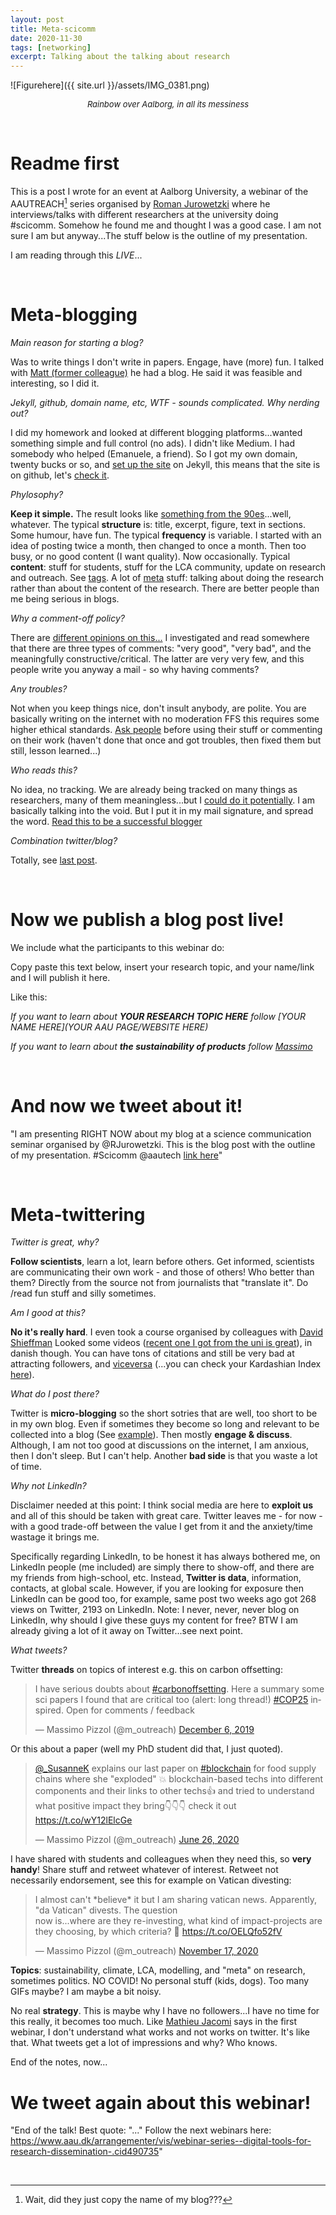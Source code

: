 ```yaml
---
layout: post
title: Meta-scicomm
date: 2020-11-30
tags: [networking]
excerpt: Talking about the talking about research
---
```



![Figurehere]({{ site.url }}/assets/IMG_0381.png)
<center><i><font size="2">Rainbow over Aalborg, in all its messiness</font></i></center>

&nbsp;


# Readme first

This is a post I wrote for an event at Aalborg University, a webinar of the AAUTREACH[^1] series organised by [Roman Jurowetzki](https://vbn.aau.dk/en/persons/125497) where he interviews/talks with different researchers at the university doing #scicomm. Somehow he found me and thought I was a good case. I am not sure I am but anyway...The stuff below is the outline of my presentation. 

I am reading through this *LIVE*...

&nbsp; 

# Meta-blogging

_Main reason for starting a blog?_ 

Was to write things I don't write in papers. Engage, have (more) fun. I talked with [Matt (former colleague)](https://www.linkedin.com/in/matcashmore/) he had a blog. He said it was feasible and interesting, so I did it. 

_Jekyll, github, domain name, etc, WTF - sounds complicated. Why nerding out?_

I did my homework and looked at different blogging platforms...wanted something simple and full control (no ads). I didn't like Medium. I had somebody who helped (Emanuele, a friend). So I got my own domain, twenty bucks or so, and [set up the site](https://moutreach.science/2016/11/23/finally-online.html) on Jekyll, this means that the site is on github, let's [check it](https://github.com/massimopizzol/moutreach).

_Phylosophy?_ 

**Keep it simple.** The result looks like [something from the 90es](https://envato.com/blog/90s-web-design-trends/)...well, whatever. The typical **structure** is: title, excerpt, figure, text in sections. Some humour, have fun. The typical **frequency** is variable. I started with an idea of posting twice a month, then changed to once a month. Then too busy, or no good content (I want quality). Now occasionally. Typical **content**: stuff for students, stuff for the LCA community, update on research and outreach. See [tags](https://moutreach.science/tags/). A lot of [meta](https://en.wikipedia.org/wiki/Meta) stuff: talking about doing the research rather than about the content of the research. There are better people than me being serious in blogs.

_Why a comment-off policy?_ 

There are [different opinions on this...](https://fizzle.co/sparkline/debate-should-you-allow-comments-on-your-blog-find-out-what-two-remarkably-popular-bloggers-think) I investigated and read somewhere that there are three types of comments: "very good", "very bad", and the meaningfully constructive/critical. The latter are very very few, and this people write you anyway a mail - so why having comments? 


_Any troubles?_ 

Not when you keep things nice, don't insult anybody, are polite. You are basically writing on the internet with no moderation FFS this requires some higher ethical standards. [Ask people](https://moutreach.science/2020/11/10/LCA-anwering-the-right-questions.html) before using their stuff or commenting on their work (haven't done that once and got troubles, then fixed them but still, lesson learned...)

_Who reads this?_

No idea, no tracking. We are already being tracked on many things as researchers, many of them meaningless...but I [could do it potentially](https://michaelsoolee.com/google-analytics-jekyll/). I am basically talking into the void. But I put it in my mail signature, and spread the word. [Read this to be a successful blogger](https://www.theguardian.com/science/2014/apr/17/science-blog-wellcome-trust-writing-prize)

_Combination twitter/blog?_

Totally, see [last post](https://moutreach.science/2020/11/12/LCA-this-pseudo-science.html).

&nbsp; 

# Now we publish a blog post live!

We include what the participants to this webinar do:

Copy paste this text below, insert your research topic, and your name/link and I will publish it here. 

Like this:

_If you want to learn about **YOUR RESEARCH TOPIC HERE** follow [YOUR NAME HERE](YOUR AAU PAGE/WEBSITE HERE)_

_If you want to learn about **the sustainability of products** follow [Massimo](https://moutreach.science/)_


&nbsp; 

# And now we tweet about it!


"I am presenting RIGHT NOW about my blog at a science communication seminar organised by @RJurowetzki. This is the blog post with the outline of my presentation. #Scicomm @aautech [link here]()" 


&nbsp; 

# Meta-twittering 

_Twitter is great, why?_

**Follow scientists**, learn a lot, learn before others. Get informed, scientists are communicating their own work - and those of others! Who better than them? Directly from the source not from journalists that "translate it". Do /read fun stuff and silly sometimes.

_Am I good at this?_

**No it's really hard**. I even took a course organised by colleagues with [David Shieffman](https://twitter.com/WhySharksMatter) Looked some videos ([recent one I got from the uni is great](https://twitter-kursus.dk/kursus/)), in danish though. You can have tons of citations and still be very bad at attracting followers, and [viceversa](https://genomebiology.biomedcentral.com/articles/10.1186/s13059-014-0424-0) (...you can check your Kardashian Index [here](https://theinformationalturn.net/kardashian-index/)).


_What do I post there?_

Twitter is **micro-blogging** so the short sotries that are well, too short to be in my own blog. Even if sometimes they become so long and relevant to be collected into a blog (See [example](https://moutreach.science/2020/11/12/LCA-this-pseudo-science.html)). Then mostly **engage & discuss**. Although, I am not too good at discussions on the internet, I am anxious, then I don't sleep. But I can't help. Another **bad side** is that you waste a lot of time. 


_Why not LinkedIn?_ 

Disclaimer needed at this point: I think social media are here to **exploit us** and all of this should be taken with great care. Twitter leaves me - for now - with a good trade-off between the value I get from it and the anxiety/time wastage it brings me. 

Specifically regarding LinkedIn, to be honest it has always bothered me, on LinkedIn people (me included) are simply there to show-off, and there are my friends from high-school, etc. Instead, **Twitter is data**, information, contacts, at global scale. However, if you are looking for exposure then LinkedIn can be good too, for example, same post two weeks ago got 268 views on Twitter, 2193 on LinkedIn. Note: I never, never, never blog on LinkedIn, why should I give these guys my content for free? BTW I am already giving a lot of it away on Twitter...see next point.


_What tweets?_ 

Twitter **threads** on topics of interest e.g. this on carbon offsetting:


<blockquote class="twitter-tweet"><p lang="en" dir="ltr">I have serious doubts about <a href="https://twitter.com/hashtag/carbonoffsetting?src=hash&amp;ref_src=twsrc%5Etfw">#carbonoffsetting</a>. Here a summary some sci papers I found that are critical too (alert: long thread!) <a href="https://twitter.com/hashtag/COP25?src=hash&amp;ref_src=twsrc%5Etfw">#COP25</a> inspired. Open for comments / feedback</p>&mdash; Massimo Pizzol (@m_outreach) <a href="https://twitter.com/m_outreach/status/1202840493148823554?ref_src=twsrc%5Etfw">December 6, 2019</a></blockquote> <script async src="https://platform.twitter.com/widgets.js" charset="utf-8"></script>


Or this about a paper (well my PhD student did that, I just quoted). 

<blockquote class="twitter-tweet"><p lang="en" dir="ltr"><a href="https://twitter.com/_SusanneK?ref_src=twsrc%5Etfw">@_SusanneK</a> explains our last paper on <a href="https://twitter.com/hashtag/blockchain?src=hash&amp;ref_src=twsrc%5Etfw">#blockchain</a> for food supply chains where she &quot;exploded&quot; 💥 blockchain-based techs into different components and their links to other techs👍 and tried to understand what positive impact they bring👇👇👇 check it out <a href="https://t.co/wY12lElcGe">https://t.co/wY12lElcGe</a></p>&mdash; Massimo Pizzol (@m_outreach) <a href="https://twitter.com/m_outreach/status/1276436428973539328?ref_src=twsrc%5Etfw">June 26, 2020</a></blockquote> <script async src="https://platform.twitter.com/widgets.js" charset="utf-8"></script>


I have shared with  students and colleagues when they need this, so **very handy**! Share stuff and retweet whatever of interest. Retweet not necessarily endorsement, see this for example on Vatican divesting:


<blockquote class="twitter-tweet"><p lang="en" dir="ltr">I almost can&#39;t *believe* it but I am sharing vatican news. Apparently, &quot;da Vatican&quot; divests. The question <br>now is...where are they re-investing, what kind of impact-projects are they choosing, by which criteria? 🧐 <a href="https://t.co/OELQfo52fV">https://t.co/OELQfo52fV</a></p>&mdash; Massimo Pizzol (@m_outreach) <a href="https://twitter.com/m_outreach/status/1328620664341803009?ref_src=twsrc%5Etfw">November 17, 2020</a></blockquote> <script async src="https://platform.twitter.com/widgets.js" charset="utf-8"></script>


**Topics**: sustainability, climate, LCA, modelling, and "meta" on research, sometimes politics. NO COVID! No personal stuff (kids, dogs). Too many GIFs maybe? I am maybe a bit noisy. 

No real **strategy**. This is maybe why I have no followers...I have no time for this really, it becomes too much. Like [Mathieu Jacomi](https://twitter.com/jacomyma) says in the first webinar, I don't understand what works and not works on twitter. It's like that. What tweets get a lot of impressions and why? Who knows.

End of the notes, now...

# We tweet again about this webinar!

"End of the talk! Best quote: "..." Follow the next webinars here: https://www.aau.dk/arrangementer/vis/webinar-series--digital-tools-for-research-dissemination-.cid490735"


&nbsp; 


[^1]: Wait, did they just copy the name of my blog???

